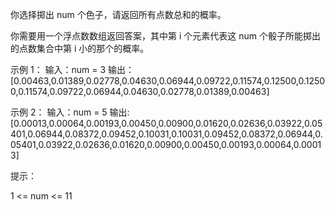 你选择掷出 num 个色子，请返回所有点数总和的概率。

你需要用一个浮点数数组返回答案，其中第 i 个元素代表这 num 个骰子所能掷出的点数集合中第 i 小的那个的概率。

示例 1：
输入：num = 3
输出：[0.00463,0.01389,0.02778,0.04630,0.06944,0.09722,0.11574,0.12500,0.12500,0.11574,0.09722,0.06944,0.04630,0.02778,0.01389,0.00463]

示例 2：
输入：num = 5
输出:[0.00013,0.00064,0.00193,0.00450,0.00900,0.01620,0.02636,0.03922,0.05401,0.06944,0.08372,0.09452,0.10031,0.10031,0.09452,0.08372,0.06944,0.05401,0.03922,0.02636,0.01620,0.00900,0.00450,0.00193,0.00064,0.00013]

提示：

1 <= num <= 11
